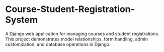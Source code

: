 # Course-Student-Registration-System
A Django web application for managing courses and student registrations. This project demonstrates model relationships, form handling, admin customization, and database operations in Django.

